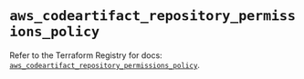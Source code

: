 # `aws_codeartifact_repository_permissions_policy`

Refer to the Terraform Registry for docs: [`aws_codeartifact_repository_permissions_policy`](https://registry.terraform.io/providers/hashicorp/aws/5.71.0/docs/resources/codeartifact_repository_permissions_policy).

